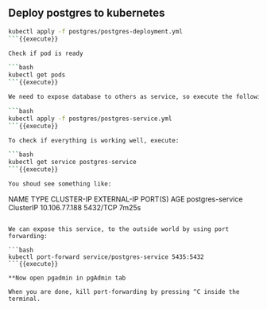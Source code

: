 ## Deploy postgres to kubernetes

```bash
kubectl apply -f postgres/postgres-deployment.yml
```{{execute}}

Check if pod is ready

```bash
kubectl get pods
```{{execute}}

We need to expose database to others as service, so execute the following command:

```bash
kubectl apply -f postgres/postgres-service.yml
```{{execute}}

To check if everything is working well, execute:

```bash
kubectl get service postgres-service
```{{execute}}

You shoud see something like:

```
NAME               TYPE        CLUSTER-IP      EXTERNAL-IP   PORT(S)    AGE
postgres-service   ClusterIP   10.106.77.188   <none>        5432/TCP   7m25s
```
  
We can expose this service, to the outside world by using port forwarding:

```bash
kubectl port-forward service/postgres-service 5435:5432
```{{execute}}

**Now open pgadmin in pgAdmin tab
  
When you are done, kill port-forwarding by pressing ^C inside the terminal.

